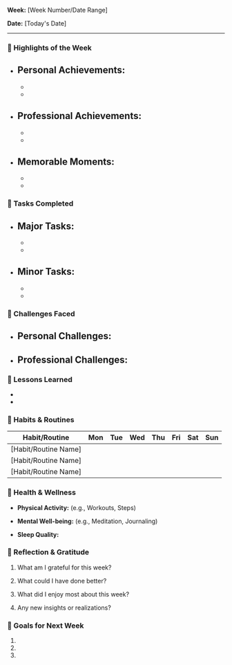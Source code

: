 **Week:** [Week Number/Date Range]

**Date:** [Today's Date]

---

### 🔹 Highlights of the Week
- **Personal Achievements:**
  - 
  - 
  - 

- **Professional Achievements:**
  - 
  - 
  - 

- **Memorable Moments:**
  - 
  - 
  - 

### 🔹 Tasks Completed
- **Major Tasks:**
  - 
  - 
  - 

- **Minor Tasks:**
  - 
  - 
  - 

### 🔹 Challenges Faced
- **Personal Challenges:**
  -
  
- **Professional Challenges:**
  -

### 🔹 Lessons Learned
-
-

### 🔹 Habits & Routines
| Habit/Routine       | Mon | Tue | Wed | Thu | Fri | Sat | Sun |
|---------------------|-----|-----|-----|-----|-----|-----|-----|
| [Habit/Routine Name] |     |     |     |     |     |     |     |
| [Habit/Routine Name] |     |     |     |     |     |     |     |
| [Habit/Routine Name] |     |     |     |     |     |     |

### 🔹 Health & Wellness
- **Physical Activity:** (e.g., Workouts, Steps)
  
- **Mental Well-being:** (e.g., Meditation, Journaling)

- **Sleep Quality:** 
  
### 🔹 Reflection & Gratitude
1. What am I grateful for this week?
   
2. What could I have done better?

3. What did I enjoy most about this week?

4. Any new insights or realizations?

### 🔹 Goals for Next Week
1.
2.
3.
